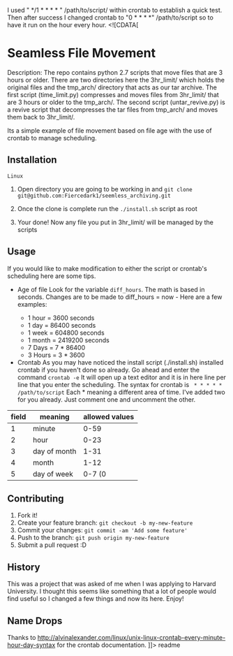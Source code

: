 I used " */1 * * * * " /path/to/script/ within crontab to establish a quick test.
Then after success I changed crontab to "0 * * * *" /path/to/script so to have it run on the hour every hour.
<snippet>
  <content><![CDATA[
# Seamless File Movement
Description: The repo contains python 2.7 scripts that move files that are 3 hours or older. There are two directories here the 3hr_limit/ which holds the original files and the tmp_arch/ directory that acts as our tar archive.
The first script (time_limit.py) compresses and moves files from 3hr_limit/ that are 3 hours or older to the tmp_arch/. The second script (untar_revive.py) is a revive script that decompresses the tar files from tmp_arch/ and moves them back to 3hr_limit/.

Its a simple example of file movement based on file age with the use of crontab to manage scheduling.

## Installation
`Linux`
1. Open directory you are going to be working in and `git clone git@github.com:Fiercedark1/seemless_archiving.git`

2. Once the clone is complete run the `./install.sh` script as root

3. Your done! Now any file you put in 3hr_limit/ will be managed by the scripts

## Usage
If you would like to make modification to either the script or crontab's scheduling here are some tips.

- Age of file
Look for the variable `diff_hours`. The math is based in seconds. Changes are to be made to diff_hours = now - <insert time>
  Here are a few examples:
  - 1 hour  = 3600 seconds
  - 1 day   = 86400 seconds
  - 1 week  = 604800 seconds
  - 1 month = 2419200 seconds
  - 7 Days  = 7 * 86400
  - 3 Hours = 3 * 3600
- Crontab
As you may have noticed the install script (./install.sh) installed crontab if you haven't done so already.
Go ahead and enter the command `crontab -e`
It will open up a text editor and it is in here line per line that you enter the scheduling.
The syntax for crontab is ` * * * * * /path/to/script`
Each * meaning a different area of time. I've added two for you already. Just comment one and uncomment the other.

| field   |   meaning    |   allowed values |
|---------|--------------|------------------|
|    1    |    minute    |       0-59       |
|    2    |    hour      |       0-23       |
|    3    | day of month |        1-31      |
|    4    |    month     |        1-12      |
|    5    |  day of week |   0-7 (0 | 7=Sun)|

## Contributing
1. Fork it!
2. Create your feature branch: `git checkout -b my-new-feature`
3. Commit your changes: `git commit -am 'Add some feature'`
4. Push to the branch: `git push origin my-new-feature`
5. Submit a pull request :D

## History
  This was a project that was asked of me when I was applying to Harvard University. I thought this seems like something that a lot of people would find useful so I changed a few things and now its here. Enjoy!

## Name Drops
 Thanks to http://alvinalexander.com/linux/unix-linux-crontab-every-minute-hour-day-syntax for the crontab documentation.
]]></content>
  <tabTrigger>readme</tabTrigger>
</snippet>
